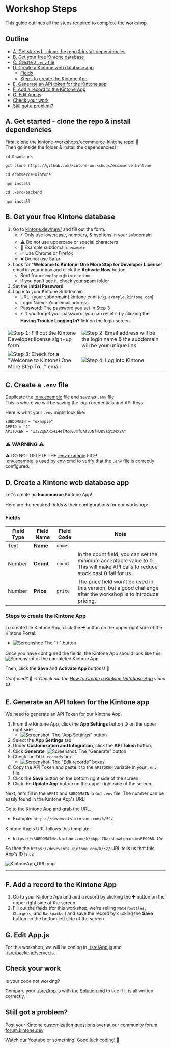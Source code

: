 # Workshop Steps
This guide outlines all the steps required to complete the workshop.

## Outline <!-- omit in toc -->
* [A. Get started - clone the repo \& install dependencies](#a-get-started---clone-the-repo--install-dependencies)
* [B. Get your free Kintone database](#b-get-your-free-kintone-database)
* [C. Create a `.env` file](#c-create-a-env-file)
* [D. Create a Kintone web database app](#d-create-a-kintone-web-database-app)
   * [Fields](#fields)
   * [Steps to create the Kintone App](#steps-to-create-the-kintone-app)
* [E. Generate an API token for the Kintone app](#e-generate-an-api-token-for-the-kintone-app)
* [F. Add a record to the Kintone App](#f-add-a-record-to-the-kintone-app)
* [G. Edit App.js](#g-edit-appjs)
* [Check your work](#check-your-work)
* [Still got a problem?](#still-got-a-problem)

## A. Get started - clone the repo & install dependencies

First, clone the [kintone-workshops/ecommerce-kintone](https://github.com/kintone-workshops/ecommerce-kintone) repo!  🚀  
Then go inside the folder & install the dependencies!

```shell
cd Downloads

git clone https://github.com/kintone-workshops/ecommerce-kintone

cd ecommerce-kintone

npm install

cd ./src/backend

npm install
```

## B. Get your free Kintone database

1. Go to [kintone.dev/new/](http://kintone.dev/new/) and fill out the form.  
   * ⚡ Only use lowercase, numbers, & hyphens in your subdomain
   * ⚠ Do not use uppercase or special characters
   * 🤖 Example subdomain: `example`
   * ✅ Use Chrome or Firefox
   * ❌ Do not use Safari
2. Look for "**Welcome to Kintone! One More Step for Developer License**" email in your inbox and click the **Activate Now** button.
   * Sent from `developer@kintone.com`
   * If you don't see it, check your spam folder
3. Set the **Initial Password**
4. Log into your Kintone Subdomain
   * URL: {your subdomain}.kintone.com (e.g. `example.kintone.com`)
   * Login Name: Your email address
   * Password: The password you set in Step 3
   * ⚡ If you forget your password, you can reset it by clicking the **Having Trouble Logging In?** link on the login screen.

|                                                                                                            |                                                                                                                              |
| ---------------------------------------------------------------------------------------------------------- | ---------------------------------------------------------------------------------------------------------------------------- |
| ![Step 1: Fill out the Kintone Developer license sign-up form](././img/common_signup/SignUp-1.png)         | ![Step 2: Email address will be the login name & the subdomain will be your unique link](././img/common_signup/SignUp-2.png) |
| ![Step 3: Check for a "Welcome to Kintone! One More Step To..." email](././img/common_signup/SignUp-3.png) | ![Step 4: Log into Kintone](././img/common_signup/SignUp-4.png)                                                              |

## C. Create a `.env` file

Duplicate the [.env.example](./../.env.example) file and save as `.env` file.  
This is where we will be saving the login credentials and API Keys.

Here is what your `.env` might look like:

```txt
SUBDOMAIN = "example"
APPID = "1"
APITOKEN = "1J22qNAR54I4eiMcd0JmfDAavJNfNJDVaqt34X9A"
```

### ⚠️ WARNING ⚠️ <!-- omit in toc -->

⚠️ DO NOT DELETE THE [.env.example](./../.env.example) FILE!  
[.env.example](./../.env.example) is used by env-cmd to verify that the `.env` file is correctly configured.

## D. Create a Kintone web database app

Let's create an **Ecommerce** Kintone App!  

Here are the required fields & their configurations for our workshop:

### Fields

| Field Type | Field Name | Field Code | Note                                                                                                                            |
| ---------- | ---------- | ---------- | ------------------------------------------------------------------------------------------------------------------------------- |
| Text       | **Name**   | `name`     |                                                                                                                                 |
| Number     | **Count**  | `count`    | In the count field, you can set the minimum acceptable value to 0. This will make API calls to reduce stock past 0 fail for us. |
| Number     | **Price**  | `price`    | The price field won't be used in this version, but a good challenge after the workshop is to introduce pricing.                 |

### Steps to create the Kintone App

To create the Kintone App, click the **➕** button on the upper right side of the Kintone Portal.
* ![Screenshot: The "➕" button](img/common_kintone/CreateApp-1.png)

Once you have configured the fields, the Kintone App should look like this:  
![Screenshot of the completed Kintone App](img/KintoneApp_Complete_Arrows.png)

Then, click the **Save** and **Activate App** buttons! 💪

_Confused? 🤔 → Check out the [How to Create a Kintone Database App](https://youtu.be/pRtfn-8cf_I) video 📺_

## E. Generate an API token for the Kintone app

We need to generate an API Token for our Kintone App.

1. From the Kintone App, click the **App Settings** button ⚙️ on the upper right side.
   * ![Screenshot: The "App Settings" button](https://get.kintone.help/k/img/settings_new_icon.png)
2. Select the **App Settings** tab
3. Under **Customization and Integration**, click the **API Token** button.
4. Click **Generate**. ![Screenshot: The "Generate" button](img/common_kintone/KintoneApp_API_1.png)
5. Check the `Edit records` box.  
   * ![Screenshot: The "Edit records" boxes](img/common_kintone/KintoneApp_API_2.png)
6. Copy the API Token and paste it to the `APITOKEN` variable in your `.env` file.
7. Click the **Save** button on the bottom right side of the screen.
8. Click the **Update App** button on the upper right side of the screen.

Next, let's fill in the `APPID` and `SUBDOMAIN` in our `.env` file.
The number can be easily found in the Kintone App's URL!

Go to the Kintone App and grab the URL.  
* Example: `https://devevents.kintone.com/k/52/`

Kintone App's URL follows this template:  
* `https://<SUBDOMAIN>.kintone.com/k/<App ID>/show#record=<RECORD ID>`

So then the `https://devevents.kintone.com/k/52/` URL tells us that this App's ID is `52`

![KintoneApp_URL.png](img/common_kintone/KintoneApp_URL.png)

---

## F. Add a record to the Kintone App

1. Go to your Kintone App and add a record by clicking the **➕** button on the upper right side of the screen.
2. Fill out the fields (for this workshop, we're selling `Waterbottles`, `Chargers`, and `Backpacks` ) and save the record by clicking the **Save** button on the bottom left side of the screen.


## G. Edit App.js

For this workshop, we will be coding in [./src/App.js](../src/App.js) and [./src/backend/server.js](../src/backend/server.js).

## Check your work

Is your code not working?

Compare your [./src/App.js](../src/App.js) with the [Solution.md](./Solution.md) to see if it is all written correctly.

## Still got a problem?

Post your Kintone customization questions over at our community forum:  
[forum.kintone.dev](https://forum.kintone.dev/)

Watch our [Youtube](https://www.youtube.com/@KintoneDeveloperProgram) or something!
Good luck coding! 💪

